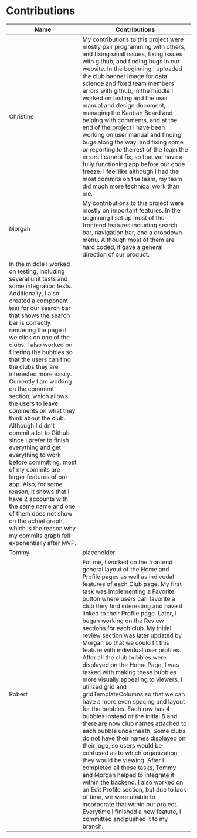# Contributions

|  Name     |   Contributions |
|-----------|---------------------------------------|
| Christine | My contributions to this project were mostly pair programming with others, and fixing small issues, fixing issues with github, and finding bugs in our website. In the beginning I uploaded the club banner image for data science and fixed team members errors with github, in the middle I worked on testing and the user manual and design document, managing the Kanban Board and helping with comments, and at the end of the project I have been working on user manual and finding bugs along the way, and fixing some or reporting to the rest of the team the errors I cannot fix, so that we have a fully functioning app before our code freeze. I feel like although I had the most commits on the team, my team did much more technical work than me. |
|  Morgan   | My contributions to this project were mostly on important features. In the beginning I set up most of the frontend features including search bar, navigation bar, and a dropdown menu. Although most of them are hard coded, it gave a general direction of our product. 
In the middle I worked on testing, including several unit tests and some integration tests. Additionally, I also created a component test for our search bar that shows the search bar is correctly rendering the page if we click on one of the clubs. I also worked on filtering the bubbles so that the users can find the clubs they are interested more easily. Currently I am working on the comment section, which allows the users to leave comments on what they think about the club. Although I didn't commit a lot to Github since I prefer to finish everything and get everything to work before committing, most of my commits are larger features of our app. Also, for some reason, it shows that I have 2 accounts with the same name and one of them does not show on the actual graph, which is the reason why my commits graph fell exponentially after MVP. |
|   Tommy   | placeholder |
|  Robert   | For me, I worked on the frontend general layout of the Home and Profile pages as well as indivudal features of each Club page. My first task was implementing a Favorite button where users can favorite a club they find interesting and have it linked to their Profile page. Later, I began working on the Review sections for each club. My initial review section was later updated by Morgan so that we could fit this feature with individual user profiles. After all the club bubbles were displayed on the Home Page, I was tasked with making these bubbles more visually appealing to viewers. I utilized grid and gridTemplateColumns so that we can have a more even spacing and layout for the bubbles. Each row has 4 bubbles instead of the initial 8 and there are now club names attached to each bubble underneath. Some clubs do not have their names displayed on their logo, so users would be confused as to which organization they would be viewing. After I completed all these tasks, Tommy and Morgan helped to integrate it within the backend. I also worked on an Edit Profile section, but due to lack of time, we were unable to incorporate that within our project. Everytime I finished a new feature, I committed and pushed it to my branch. |
